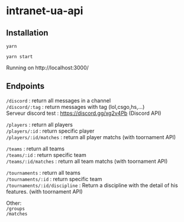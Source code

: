 # intranet-ua-api

## Installation

```
yarn

yarn start
```

Running on http://localhost:3000/

## Endpoints

`/discord` : return all messages in a channel\
`/discord/:tag` : return messages with tag (lol,csgo,hs,...)\
Serveur discord test : https://discord.gg/xg2v4Pb (Discord API)

`/players` : return all players\
`/players/:id` : return specific player\
`/players/:id/matches` : return all player matchs (with toornament API)

`/teams` : return all teams\
`/teams/:id` : return specific team\
`/teams/:id/matches` : return all team matchs (with toornament API)

`/tournaments` : return all teams\
`/tournaments/:id` : return specific team\
`/tournaments/:id/discipline` : Return a discipline with the detail of his features.  (with toornament API)

Other:\
`/groups`\
`/matches`

